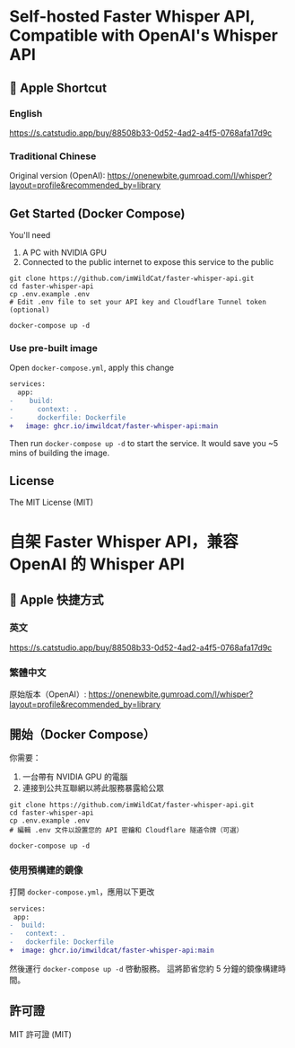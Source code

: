 # Self-hosted Faster Whisper API, Compatible with OpenAI's Whisper API

## 🍎 Apple Shortcut


### English 

<https://s.catstudio.app/buy/88508b33-0d52-4ad2-a4f5-0768afa17d9c>

### Traditional Chinese

Original version (OpenAI): <https://onenewbite.gumroad.com/l/whisper?layout=profile&recommended_by=library>


## Get Started (Docker Compose)

You'll need

1. A PC with NVIDIA GPU
2. Connected to the public internet to expose this service to the public

```shell
git clone https://github.com/imWildCat/faster-whisper-api.git
cd faster-whisper-api
cp .env.example .env
# Edit .env file to set your API key and Cloudflare Tunnel token (optional)

docker-compose up -d
```

### Use pre-built image

Open `docker-compose.yml`, apply this change

```diff
services:
  app:
-    build:
-      context: .
-      dockerfile: Dockerfile
+   image: ghcr.io/imwildcat/faster-whisper-api:main
````

Then run `docker-compose up -d` to start the service.
It would save you ~5 mins of building the image.


## License

The MIT License (MIT)




# 自架 Faster Whisper API，兼容 OpenAI 的 Whisper API

## 🍎 Apple 快捷方式

### 英文

<https://s.catstudio.app/buy/88508b33-0d52-4ad2-a4f5-0768afa17d9c>

### 繁體中文

原始版本（OpenAI）: <https://onenewbite.gumroad.com/l/whisper?layout=profile&recommended_by=library>

## 開始（Docker Compose）

你需要：

1. 一台帶有 NVIDIA GPU 的電腦
2. 連接到公共互聯網以將此服務暴露給公眾

```shell
git clone https://github.com/imWildCat/faster-whisper-api.git
cd faster-whisper-api
cp .env.example .env
# 編輯 .env 文件以設置您的 API 密鑰和 Cloudflare 隧道令牌（可選）

docker-compose up -d
```

### 使用預構建的鏡像

打開 `docker-compose.yml`，應用以下更改

```diff
services:
 app:
-  build:
-   context: .
-   dockerfile: Dockerfile
+  image: ghcr.io/imwildcat/faster-whisper-api:main
````

然後運行 `docker-compose up -d` 啓動服務。
這將節省您約 5 分鐘的鏡像構建時間。

## 許可證

MIT 許可證 (MIT)
